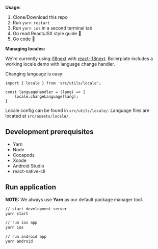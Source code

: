 **Usage:**

1. Clone/Download this repo
2. Run `yarn restart`
3. Run `yarn ios` in a second terminal tab
4. Go read React/JSX style guide 👀
5. Go code 🚀

**Managing locales:**

We're currently using [i18next](https://www.i18next.com/) with [react-i18next](https://react.i18next.com/). Boilerplate
includes a working locale demo with language change handler.

Changing language is easy:

```
import { locale } from 'src/utils/locale';

const languageHandler = (lang) => {
    locale.changeLanguage(lang);
}
```

Locale config can be found in `src/utils/locale/`. Language files are located at `src/assets/locale/`.

## Development prerequisites

- Yarn
- Node
- Cocapods
- Xcode
- Android Studio
- react-native-cli

## Run application

**NOTE:** We always use **Yarn** as our default package manager tool.

```bash
// start development server
yarn start

// run ios app
yarn ios

// run android app
yarn android
```
